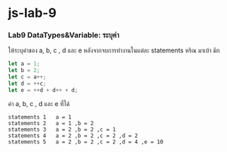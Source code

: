 # js-lab-9
### Lab9 DataTypes&Variable: ระบุค่า
ให้ระบุค่าของ a, b, c , d และ e หลังจากจบการทำงานในแต่ละ statements
หริณ มาเบ้า มิก

```JavaScript
let a = 1;
let b = 2;
let c = a++;
let d = ++c;
let e = ++d + d++ + d;
```
ค่า a, b, c , d และ e ที่ได้
```shell
statements 1   a = 1
statements 2   a = 1 ,b = 2
statements 3   a = 2 ,b = 2 ,c = 1
statements 4   a = 2 ,b = 2 ,c = 2 ,d = 2
statements 5   a = 2 ,b = 2 ,c = 2 ,d = 4 ,e = 10
```
